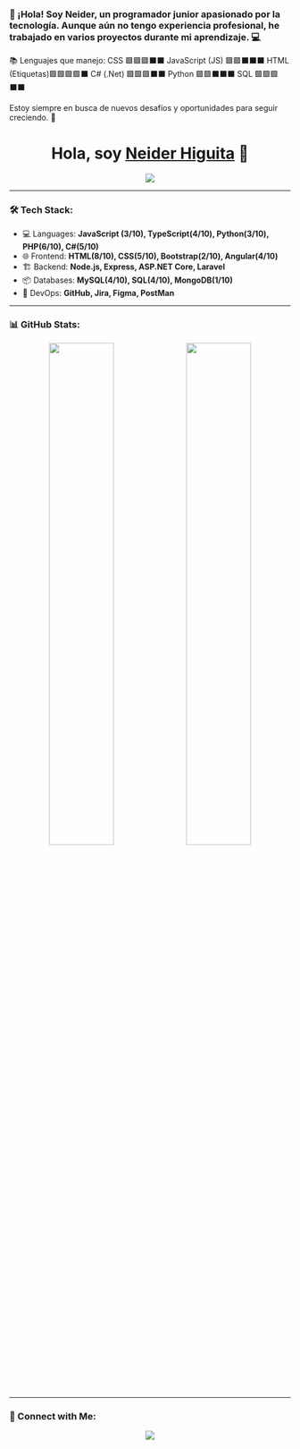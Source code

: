 ### 👋 ¡Hola! Soy Neider, un programador junior apasionado por la tecnología. Aunque aún no tengo experiencia profesional, he trabajado en varios proyectos durante mi aprendizaje. 💻

📚 Lenguajes que manejo:
CSS             🟩🟩🟩⬛⬛
JavaScript (JS) 🟩🟩⬛⬛⬛
HTML (Etiquetas)🟩🟩🟩🟩⬛
C# (.Net)       🟩🟩🟩⬛⬛
Python          🟩🟩⬛⬛⬛
SQL             🟩🟩🟩⬛⬛

Estoy siempre en busca de nuevos desafíos y oportunidades para seguir creciendo. 🚀

<h1 align="center">Hola, soy <a href="https://github.com/YOUR_USERNAME" target="_blank">Neider Higuita</a> 👋</h1>

<p align="center">
  <img src="https://readme-typing-svg.herokuapp.com?font=Nunito&size=24&color=1D3A6C&center=true&vCenter=true&lines=Desarrollador+Junior;Responsable+y+Trabajo-en-equipo;Me+Gusta+la+Tecnologia;Quiero+aprender+cada+dia+màs" />
</p>

---

### 🛠 Tech Stack:
- 💻 Languages: **JavaScript (3/10), TypeScript(4/10), Python(3/10), PHP(6/10), C#(5/10)**
- 🌐 Frontend: **HTML(8/10), CSS(5/10), Bootstrap(2/10), Angular(4/10)**
- 🏗 Backend: **Node.js, Express, ASP.NET Core, Laravel**
- 📦 Databases: **MySQL(4/10), SQL(4/10), MongoDB(1/10)**
- 🚀 DevOps: **GitHub, Jira, Figma, PostMan**

---

### 📊 GitHub Stats:
<p align="center">
  <img width="48%" src="https://github-readme-stats.vercel.app/api?username=YOUR_USERNAME&show_icons=true&theme=tokyonight" />
  <img width="48%" src="https://github-readme-streak-stats.herokuapp.com/?user=YOUR_USERNAME&theme=tokyonight" />
</p>

---

### 🔗 Connect with Me:
<p align="center">
  <a href="mailto:your.neiderhiguita13@gmail.com">
    <img src="https://img.shields.io/badge/Email-%23D14836.svg?style=for-the-badge&logo=gmail&logoColor=white">
  </a>
</p>
